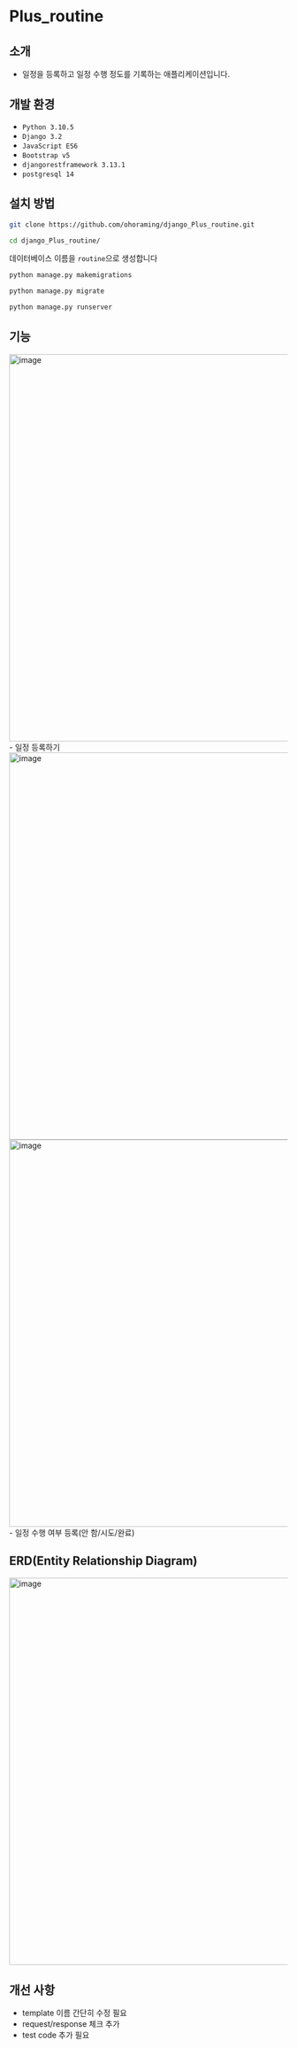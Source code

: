 # Plus_routine

## 소개
- 일정을 등록하고 일정 수행 정도를 기록하는 애플리케이션입니다.

## 개발 환경
- `Python 3.10.5` 
- `Django 3.2`
- `JavaScript ES6`
- `Bootstrap v5`
- `djangorestframework 3.13.1`
- `postgresql 14`

## 설치 방법
  ```bash
  git clone https://github.com/ohoraming/django_Plus_routine.git
  ```
  ```bash
  cd django_Plus_routine/
  ```
  데이터베이스 이름을 `routine`으로 생성합니다
  ```bash
  python manage.py makemigrations
  ```
  ```bash
  python manage.py migrate
  ```
  ```bash
  python manage.py runserver
  ```

## 기능
  <img width="700" alt="image" src="https://user-images.githubusercontent.com/77590526/172838196-4d02be65-2726-4487-97e5-1917c431cf4d.png">
- 일정 등록하기
  <img width="700" alt="image" src="https://user-images.githubusercontent.com/77590526/172838321-a41e486a-f64f-4a28-9b6b-09a2c43f74cf.png">
  <img width="700" alt="image" src="https://user-images.githubusercontent.com/77590526/172838383-82702a8b-4f79-41b7-8ecb-8fcb76535a20.png">
- 일정 수행 여부 등록(안 함/시도/완료) 

## ERD(Entity Relationship Diagram)
  <img width="700" alt="image" src="https://user-images.githubusercontent.com/77590526/172837966-2ba56336-00da-497a-b443-c8a5a7ea97ef.png">

## 개선 사항
- template 이름 간단히 수정 필요
- request/response 체크 추가 
- test code 추가 필요
